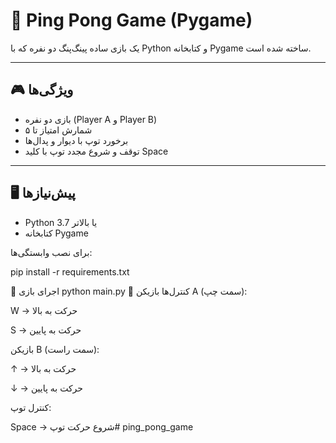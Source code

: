 # 🏓 Ping Pong Game (Pygame)

یک بازی ساده پینگ‌پنگ دو نفره که با Python و کتابخانه Pygame ساخته شده است.

---

## 🎮 ویژگی‌ها
- بازی دو نفره (Player A و Player B)
- شمارش امتیاز تا ۵
- برخورد توپ با دیوار و پدال‌ها
- توقف و شروع مجدد توپ با کلید Space

---
## 🖥 پیش‌نیازها
- Python 3.7 یا بالاتر
- کتابخانه Pygame

برای نصب وابستگی‌ها:

pip install -r requirements.txt


🚀 اجرای بازی
python main.py
🎯 کنترل‌ها
بازیکن A (سمت چپ):

W → حرکت به بالا

S → حرکت به پایین

بازیکن B (سمت راست):

↑ → حرکت به بالا

↓ → حرکت به پایین

کنترل توپ:

Space → شروع حرکت توپ# ping_pong_game
